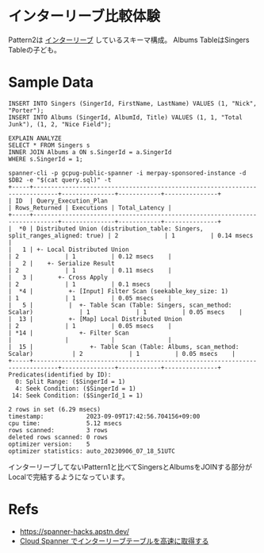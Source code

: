 # インターリーブ比較体験

Pattern2は [インターリーブ](https://cloud.google.com/spanner/docs/schema-and-data-model?hl=en#parent-child) しているスキーマ構成。
Albums TableはSingers Tableの子ども。

# Sample Data

```
INSERT INTO Singers (SingerId, FirstName, LastName) VALUES (1, "Nick", "Porter");
INSERT INTO Albums (SingerId, AlbumId, Title) VALUES (1, 1, "Total Junk"), (1, 2, "Nice Field");
```

```
EXPLAIN ANALYZE
SELECT * FROM Singers s
INNER JOIN Albums a ON s.SingerId = a.SingerId
WHERE s.SingerId = 1;
```

```
spanner-cli -p gcpug-public-spanner -i merpay-sponsored-instance -d $DB2 -e "$(cat query.sql)" -t
+-----+-----------------------------------------------------------------------------+---------------+------------+---------------+
| ID  | Query_Execution_Plan                                                        | Rows_Returned | Executions | Total_Latency |
+-----+-----------------------------------------------------------------------------+---------------+------------+---------------+
|  *0 | Distributed Union (distribution_table: Singers, split_ranges_aligned: true) | 2             | 1          | 0.14 msecs    |
|   1 | +- Local Distributed Union                                                  | 2             | 1          | 0.12 msecs    |
|   2 |    +- Serialize Result                                                      | 2             | 1          | 0.11 msecs    |
|   3 |       +- Cross Apply                                                        | 2             | 1          | 0.1 msecs     |
|  *4 |          +- [Input] Filter Scan (seekable_key_size: 1)                      | 1             | 1          | 0.05 msecs    |
|   5 |          |  +- Table Scan (Table: Singers, scan_method: Scalar)             | 1             | 1          | 0.05 msecs    |
|  13 |          +- [Map] Local Distributed Union                                   | 2             | 1          | 0.05 msecs    |
| *14 |             +- Filter Scan                                                  |               |            |               |
|  15 |                +- Table Scan (Table: Albums, scan_method: Scalar)           | 2             | 1          | 0.05 msecs    |
+-----+-----------------------------------------------------------------------------+---------------+------------+---------------+
Predicates(identified by ID):
  0: Split Range: ($SingerId = 1)
  4: Seek Condition: ($SingerId = 1)
 14: Seek Condition: ($SingerId_1 = 1)

2 rows in set (6.29 msecs)
timestamp:            2023-09-09T17:42:56.704156+09:00
cpu time:             5.12 msecs
rows scanned:         3 rows
deleted rows scanned: 0 rows
optimizer version:    5
optimizer statistics: auto_20230906_07_18_51UTC
```

インターリーブしてないPattern1と比べてSingersとAlbumsをJOINする部分がLocalで完結するようになっています。

# Refs

* https://spanner-hacks.apstn.dev/
* [Cloud Spanner でインターリーブテーブルを高速に取得する](https://medium.com/google-cloud-jp/cloud-spanner-%E3%81%A7%E3%82%A4%E3%83%B3%E3%82%BF%E3%83%BC%E3%83%AA%E3%83%BC%E3%83%96%E3%83%86%E3%83%BC%E3%83%96%E3%83%AB%E3%82%92%E9%AB%98%E9%80%9F%E3%81%AB%E5%8F%96%E5%BE%97%E3%81%99%E3%82%8B-2a955b061d3)